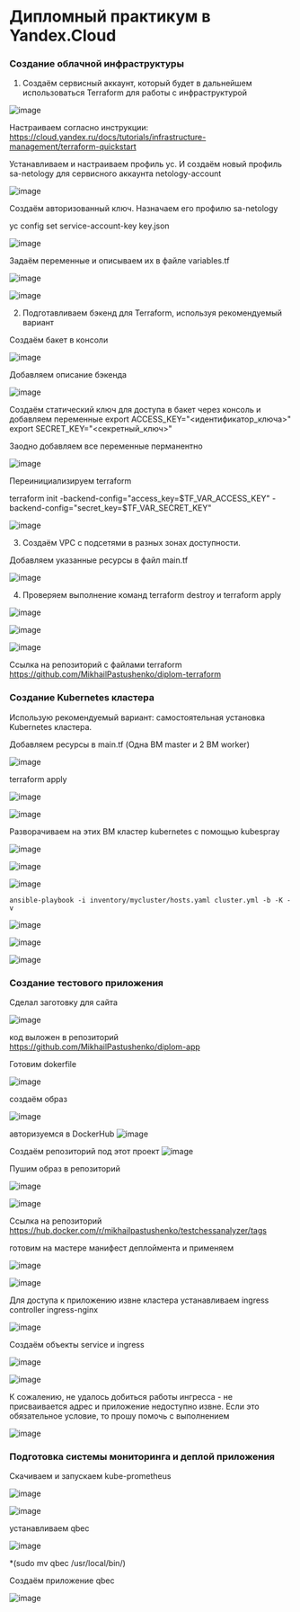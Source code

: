 # Дипломный практикум в Yandex.Cloud

### Создание облачной инфраструктуры

1. Создаём сервисный аккаунт, который будет в дальнейшем использоваться Terraform для работы с инфраструктурой

![image](https://github.com/MikhailPastushenko/aboutDiplom/assets/99995304/af3eb4a1-c6cc-4fa0-be2d-74131a747650)

Настраиваем согласно инструкции:
https://cloud.yandex.ru/docs/tutorials/infrastructure-management/terraform-quickstart

Устанавливаем и настраиваем профиль yc. И создаём новый профиль sa-netology для сервисного аккаунта netology-account

![image](https://github.com/MikhailPastushenko/aboutDiplom/assets/99995304/f55641f6-705e-47b9-98f4-e5b8ac73f491)

Создаём авторизованный ключ. Назначаем его профилю sa-netology 

yc config set service-account-key key.json

![image](https://github.com/MikhailPastushenko/aboutDiplom/assets/99995304/2506fcb0-f245-47a4-b057-179577c502ce)

Задаём переменные и описываем их в файле variables.tf

![image](https://github.com/MikhailPastushenko/aboutDiplom/assets/99995304/59f299f9-34b1-43e4-b5e0-93571fcf617b)

![image](https://github.com/MikhailPastushenko/aboutDiplom/assets/99995304/bf17d345-4806-4deb-bf5b-d1677ed94941)

2. Подготавливаем бэкенд для Terraform, используя рекомендуемый вариант

Создаём бакет в консоли
   
![image](https://github.com/MikhailPastushenko/aboutDiplom/assets/99995304/616590cf-7c44-4d51-875c-579bac661c20)

Добавляем описание бэкенда 

![image](https://github.com/MikhailPastushenko/aboutDiplom/assets/99995304/eb412ee9-92f1-4d7b-9aff-d53960575ee3)

Создаём статический ключ для доступа в бакет через консоль  и добавляем переменные
export ACCESS_KEY="<идентификатор_ключа>"
export SECRET_KEY="<секретный_ключ>"

Заодно добавляем все переменные перманентно

![image](https://github.com/MikhailPastushenko/aboutDiplom/assets/99995304/a2ba733b-3cc6-416d-8b29-413b042a6d2d)

Переинициализируем terraform

terraform init -backend-config="access_key=$TF_VAR_ACCESS_KEY" -backend-config="secret_key=$TF_VAR_SECRET_KEY"

![image](https://github.com/MikhailPastushenko/aboutDiplom/assets/99995304/b3a33b2c-bd74-4c7a-a648-d028d930003f)

3. Создаём VPC с подсетями в разных зонах доступности.
   
Добавляем указанные ресурсы в файл main.tf 

![image](https://github.com/MikhailPastushenko/aboutDiplom/assets/99995304/b865f52b-d41d-4205-af91-64a75d3cde51)

4. Проверяем выполнение команд terraform destroy и terraform apply

![image](https://github.com/MikhailPastushenko/aboutDiplom/assets/99995304/59f519d8-6ccc-4227-b49d-a8109206b556)

   
![image](https://github.com/MikhailPastushenko/aboutDiplom/assets/99995304/09ddedaa-09c0-4973-9ac2-9e7e50c57d9d)

![image](https://github.com/MikhailPastushenko/aboutDiplom/assets/99995304/1c4e7d1c-f188-4b9c-9c03-7c77e8b35ed0)

Ссылка на репозиторий с файлами terraform https://github.com/MikhailPastushenko/diplom-terraform

### Создание Kubernetes кластера

Использую рекомендуемый вариант: самостоятельная установка Kubernetes кластера.

Добавляем ресурсы  в main.tf  (Одна ВМ master и 2 ВМ worker)

![image](https://github.com/MikhailPastushenko/aboutDiplom/assets/99995304/1b2f4b8f-7a16-407e-91c1-b3b20be3d300)


terraform apply

![image](https://github.com/MikhailPastushenko/aboutDiplom/assets/99995304/c3f336f9-7d55-48c8-8dfd-717728b53507)

![image](https://github.com/MikhailPastushenko/aboutDiplom/assets/99995304/5ae21244-63db-46a5-ae4f-4c0c29dc361a)

Разворачиваем на этих ВМ кластер kubernetes с помощью kubespray


![image](https://github.com/MikhailPastushenko/aboutDiplom/assets/99995304/d7533af1-f838-49c0-a013-f8ef529112c4)


![image](https://github.com/MikhailPastushenko/aboutDiplom/assets/99995304/263b7d35-7414-4f10-8393-2df699b936d6)


![image](https://github.com/MikhailPastushenko/aboutDiplom/assets/99995304/caea7608-1c57-4f91-ada1-72d581961a57)

`ansible-playbook -i inventory/mycluster/hosts.yaml cluster.yml -b -K -v`

![image](https://github.com/MikhailPastushenko/aboutDiplom/assets/99995304/46cfc3d8-8091-470e-b8ff-854d15663023)

![image](https://github.com/MikhailPastushenko/aboutDiplom/assets/99995304/097493fc-a6f5-4b6d-8b01-c6b455681c9e)

![image](https://github.com/MikhailPastushenko/aboutDiplom/assets/99995304/8b875ec7-638e-40c1-8a61-99285f5c9d19)


### Создание тестового приложения

Сделал заготовку для сайта 

![image](https://github.com/MikhailPastushenko/aboutDiplom/assets/99995304/7a888727-a119-49c3-9a75-7791dd1f0c44)

код выложен в репозиторий https://github.com/MikhailPastushenko/diplom-app

Готовим dokerfile

![image](https://github.com/MikhailPastushenko/aboutDiplom/assets/99995304/5e802b89-88a9-4d0a-99f8-ad647a68a892)

создаём образ

![image](https://github.com/MikhailPastushenko/aboutDiplom/assets/99995304/edbac19b-b7e9-4639-913e-ca1cf901e990)

авторизуемся в DockerHub
![image](https://github.com/MikhailPastushenko/aboutDiplom/assets/99995304/eccabdd5-3df3-4235-81f5-f4da42575d21)

Создаём репозиторий под этот проект
![image](https://github.com/MikhailPastushenko/aboutDiplom/assets/99995304/5c93cc9a-4bfb-401e-86fe-585e0fde0a95)

Пушим образ в репозиторий

![image](https://github.com/MikhailPastushenko/aboutDiplom/assets/99995304/c9ec66aa-e46e-4ecd-810c-28376c687b33)

![image](https://github.com/MikhailPastushenko/aboutDiplom/assets/99995304/4cb1e1b1-05d6-423f-a900-2e9c7ecc8e48)

Ссылка на репозиторий https://hub.docker.com/r/mikhailpastushenko/testchessanalyzer/tags

готовим на мастере манифест деплоймента и применяем

![image](https://github.com/MikhailPastushenko/aboutDiplom/assets/99995304/a1d2a98c-f82b-42ea-bea8-5f1141618a0c)

![image](https://github.com/MikhailPastushenko/aboutDiplom/assets/99995304/484679da-19ac-4478-97ee-1d6e3f79e05f)

Для доступа к приложению извне кластера устанавливаем ingress controller  ingress-nginx

![image](https://github.com/MikhailPastushenko/aboutDiplom/assets/99995304/9fc5558c-4c1a-4577-af08-b94410e0ddda)

Создаём объекты service и ingress

![image](https://github.com/MikhailPastushenko/aboutDiplom/assets/99995304/cb04eb63-5857-4cc1-8a85-5df4c3af9137)

![image](https://github.com/MikhailPastushenko/aboutDiplom/assets/99995304/5a0ea1d4-9e8f-41b3-8926-2f5802a544d5)

К сожалению, не удалось добиться работы ингресса - не присваивается адрес и приложение недоступно извне.  Если это обязательное условие, то прошу помочь с выполнением   

![image](https://github.com/MikhailPastushenko/aboutDiplom/assets/99995304/8173bf65-2779-4b01-b8cb-0bf935c23a8b)


### Подготовка cистемы мониторинга и деплой приложения ###

Скачиваем и запускаем kube-prometheus

![image](https://github.com/MikhailPastushenko/diplom/assets/99995304/ad45c5f5-4e32-4ea5-9d3b-b0ab47978ada)

![image](https://github.com/MikhailPastushenko/diplom/assets/99995304/51b105c3-2c62-47f8-a335-eb9bbe8909c2)

устанавливаем qbec

![image](https://github.com/MikhailPastushenko/diplom/assets/99995304/bf67f4c9-43e8-4a5a-a43c-5b5760ed631f)

*(sudo mv qbec /usr/local/bin/)

Создаём приложение qbec

![image](https://github.com/MikhailPastushenko/diplom/assets/99995304/b6b2af74-c067-46c2-8200-91a37ba6b79c)





